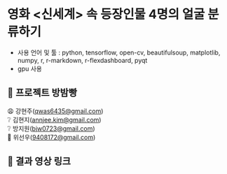# 영화 <신세계> 속 등장인물 4명의 얼굴 분류하기
- 사용 언어 및 툴 : python, tensorflow, open-cv, beautifulsoup, matplotlib, numpy, r, r-markdown, r-flexdashboard, pyqt
- gpu 사용

## :bread: 프로젝트 방밤빵
:weary: 강현주(qwas6435@gmail.com) \
:grey_question: 김현지(annjee.kim@gmail.com) \
:grey_question: 방지원(bjw0723@gmail.com) \
:eyes: 위선우(9408172@gmail.com)

## :movie_camera: 결과 영상 링크
